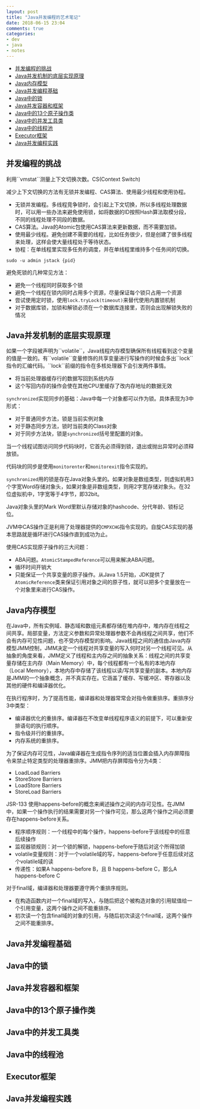 ```yaml
---
layout: post
title: "Java并发编程的艺术笔记"
date: 2018-06-15 23:04
comments: true
categories: 
- dev
- java
- notes
---
```

* [并发编程的挑战](#ch01)
* [Java并发机制的底层实现原理](#ch02)
* [Java内存模型](#ch03)
* [Java并发编程基础](#ch04)
* [Java中的锁](#ch05)
* [Java并发容器和框架](#ch06)
* [Java中的13个原子操作类](#ch07)
* [Java中的并发工具类](#ch08)
* [Java中的线程池](#ch09)
* [Executor框架](#ch10)
* [Java并发编程实践](#ch11)

<!-- more -->

<h2 id="ch01">并发编程的挑战</h2>
利用``vmstat``测量上下文切换次数。CS(Context Switch)

减少上下文切换的方法有无锁并发编程、CAS算法、使用最少线程和使用协程。

+ 无锁并发编程。多线程竞争锁时，会引起上下文切换，所以多线程处理数据时，可以用一些办法来避免使用锁，如将数据的ID按照Hash算法取模分段，不同的线程处理不同段的数据。
+ CAS算法。Java的Atomic包使用CAS算法来更新数据，而不需要加锁。
+ 使用最少线程。避免创建不需要的线程，比如任务很少，但是创建了很多线程来处理，这样会使大量线程处于等待状态。
+ 协程：在单线程里实现多任务的调度，并在单线程里维持多个任务间的切换。

``sudo -u admin jstack {pid}``

避免死锁的几种常见方法：

+ 避免一个线程同时获取多个锁
+ 避免一个线程在锁内同时占用多个资源，尽量保证每个锁只占用一个资源
+ 尝试使用定时锁，使用``lock.tryLock(timeout)``来替代使用内置锁机制
+ 对于数据库锁，加锁和解锁必须在一个数据库连接里，否则会出现解锁失败的情况

<h2 id="ch02">Java并发机制的底层实现原理</h2>
如果一个字段被声明为``volatile``，Java线程内存模型确保所有线程看到这个变量的值是一致的。有``volatile``变量修饰的共享变量进行写操作的时候会多出``lock``指令的汇编代码。``lock``前缀的指令在多核处理器下会引发两件事情。



+ 将当前处理器缓存行的数据写回到系统内存
+ 这个写回内存的操作会使在其他CPU里缓存了改内存地址的数据无效

``synchronized``实现同步的基础：Java中每一个对象都可以作为锁。具体表现为3中形式：



+ 对于普通同步方法，锁是当前实例对象
+ 对于静态同步方法，锁时当前类的Class对象
+ 对于同步方法块，锁是``synchronized``括号里配置的对象。

当一个线程试图访问同步代码块时，它首先必须得到锁，退出或抛出异常时必须释放锁。

代码块的同步是使用``monitorenter``和``monitorexit``指令实现的。

``synchronized``用的锁是存在Java对象头里的。如果对象是数组类型，则虚拟机用3个字宽Word存储对象头，如果对象是非数组类型，则用2字宽存储对象头。在32位虚拟机中，1字宽等于4字节，即32bit。

Java对象头里的Mark Word里默认存储对象的hashcode、分代年龄、锁标记位。

JVM中CAS操作正是利用了处理器提供的``CMPXCHG``指令实现的。自旋CAS实现的基本思路就是循环进行CAS操作直到成功为止。

使用CAS实现原子操作的三大问题：



+ ABA问题。``AtomicStampedReference``可以用来解决ABA问题。
+ 循环时间开销大
+ 只能保证一个共享变量的原子操作。从Java 1.5开始，JDK提供了``AtomicReference``类来保证引用对象之间的原子性，就可以把多个变量放在一个对象里来进行CAS操作。

<h2 id="ch03">Java内存模型</h2>

在Java中，所有实例域、静态域和数组元素都存储在堆内存中，堆内存在线程之间共享。局部变量，方法定义参数和异常处理器参数不会再线程之间共享，他们不会有内存可见性问题，也不受内存模型的影响。Java线程之间的通信由Java内存模型JMM控制，JMM决定一个线程对共享变量的写入何时对另一个线程可见。从抽象的角度来看，JMM定义了线程和主内存之间的抽象关系：线程之间的共享变量存储在主内存（Main Memory）中，每个线程都有一个私有的本地内存（Local Memory），本地内存中存储了该线程以读/写共享变量的副本。本地内存是JMM的一个抽象概念，并不真实存在。它涵盖了缓存、写缓冲区、寄存器以及其他的硬件和编译器优化。

在执行程序时，为了提高性能，编译器和处理器常常会对指令做重排序。重排序分3中类型：



+ 编译器优化的重排序。编译器在不改变单线程程序语义的前提下，可以重新安排语句的执行顺序。
+ 指令级并行的重排序。
+ 内存系统的重排序。

为了保证内存可见性，Java编译器在生成指令序列的适当位置会插入内存屏障指令来禁止特定类型的处理器重排序。JMM把内存屏障指令分为4类：



+ LoadLoad Barriers
+ StoreStore Barriers
+ LoadStore Barriers
+ StoreLoad Barriers



JSR-133 使用happens-before的概念来阐述操作之间的内存可见性。在JMM中，如果一个操作执行的结果需要对另一个操作可见，那么这两个操作之间必须要存在happens-before关系。



+ 程序顺序规则：一个线程中的每个操作，happens-before于该线程中的任意后续操作
+ 监视器锁规则：对一个锁的解锁，happens-before于随后对这个所得加锁
+ volatile变量规则：对于一个volatile域的写，happens-before于任意后续对这个volatile域的读
+ 传递性：如果A happens-before B，且 B happens-before C，那么A happens-before C

对于final域，编译器和处理器要遵守两个重排序规则。



+ 在构造函数内对一个final域的写入，与随后把这个被构造对象的引用赋值给一个引用变量，这两个操作之间不能重排序。
+ 初次读一个包含final域的对象的引用，与随后初次读这个final域，这两个操作之间不能重排序。

<h2 id="ch04">Java并发编程基础</h2>



<h2 id="ch05">Java中的锁</h2>

<h2 id="ch06">Java并发容器和框架</h2>

<h2 id="ch07">Java中的13个原子操作类</h2>

<h2 id="ch08">Java中的并发工具类</h2>

<h2 id="ch09">Java中的线程池</h2>

<h2 id="ch10">Executor框架</h2>

<h2 id="ch11">Java并发编程实践</h2>

